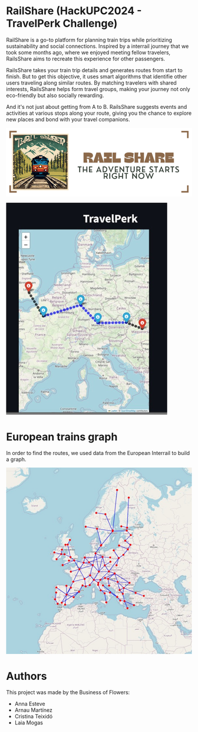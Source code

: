 # RailShare (HackUPC2024 - TravelPerk Challenge)

RailShare is a go-to platform for planning train trips while prioritizing sustainability and social connections. Inspired by a interrail journey that we took some months ago, where we enjoyed meeting fellow travelers, RailsShare aims to recreate this experience for other passengers.

RailsShare takes your train trip details and generates routes from start to finish. But to get this objective, it uses smart algorithms that identifie other users traveling along similar routes. By matching travelers with shared interests, RailsShare helps form travel groups, making your journey not only eco-friendly but also socially rewarding.

And it's not just about getting from A to B. RailsShare suggests events and activities at various stops along your route, giving you the chance to explore new places and bond with your travel companions.

![Alt text](Images/railshare.png)


![Alt text](Images/demo.jpg)


# European trains graph
In order to find the routes, we used data from the European Interrail to build a graph.

![Alt text](Images/interrail.jpg)


# Authors
This project was made by the Business of Flowers:
- Anna Esteve
- Arnau Martínez
- Cristina Teixidó
- Laia Mogas


